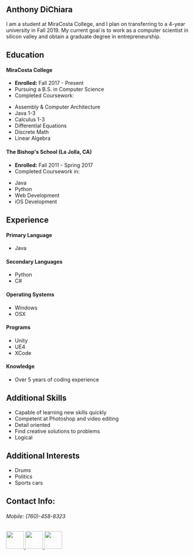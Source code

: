 ## Anthony DiChiara

 I am a student at MiraCosta College, and I plan on transferring to a 4-year university in Fall 2019.
My current goal is to work as a computer scientist in silicon valley and obtain a graduate degree in entrepreneurship.

## Education
#### MiraCosta College
  - **Enrolled:** Fall 2017 - Present
  - Pursuing a B.S. in Computer Science
  - Completed Coursework:
   + Assembly & Computer Architecture
   + Java 1-3
   + Calculus 1-3
   + Differential Equations
   + Discrete Math
   + Linear Algebra

#### The Bishop's School (La Jolla, CA)
  - **Enrolled:** Fall 2011 - Spring 2017
  - Completed Coursework in:
   + Java
   + Python
   + Web Development
   + iOS Development

## Experience
#### Primary Language
- Java

#### Secondary Languages
- Python
- C#

#### Operating Systems
- Windows
- OSX

#### Programs
- Unity
- UE4
- XCode

#### Knowledge
- Over 5 years of coding experience


## Additional Skills
- Capable of learning new skills quickly
- Competent at Photoshop and video editing
- Detail oriented
- Find creative solutions to problems
- Logical

## Additional Interests
- Drums
- Politics
- Sports cars

## Contact Info:

###### Mobile: (760)-458-8323
<a href="mailto:avdichiara@gmail.com" rel="some text"><img src="http://icons.iconarchive.com/icons/cornmanthe3rd/plex/256/Communication-gmail-icon.png" rel="noopener noreferrer" target="_blank" width="48">
<a href="https://www.linkedin.com/in/anthony-dichiara-41a318138/" rel="some text"><img src="http://icons.iconarchive.com/icons/danleech/simple/256/linkedin-icon.png" rel="noopener noreferrer" target="_blank" width="48">
<a href="https://github.com/avdichiara" rel="some text"><img src="http://icons.iconarchive.com/icons/icons8/windows-8/256/Programming-Github-icon.png" rel="noopener noreferrer" target="_blank" width="48">
